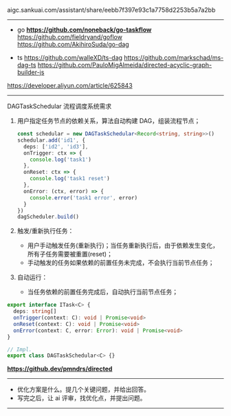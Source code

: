 aigc.sankuai.com/assistant/share/eebb7f397e93c1a7758d2253b5a7a2bb

---

- go
  **https://github.com/noneback/go-taskflow**
  https://github.com/fieldryand/goflow
  https://github.com/AkihiroSuda/go-dag

- ts
  https://github.com/walleXD/ts-dag
  https://github.com/markschad/ms-dag-ts
  https://github.com/PauloMigAlmeida/directed-acyclic-graph-builder-js

https://developer.aliyun.com/article/625843

---

DAGTaskSchedular 流程调度系统需求

1. 用户指定任务节点的依赖关系，算法自动构建 DAG，组装流程节点；

   ```ts
   const schedular = new DAGTaskSchedular<Record<string, string>>()
   schedular.add('id1', {
     deps: ['id2', 'id3'],
     onTrigger: ctx => {
       console.log('task1')
     },
     onReset: ctx => {
       console.log('task1 reset')
     },
     onError: (ctx, error) => {
       console.error('task1 error', error)
     }
   })
   dagScheduler.build()
   ```

2. 触发/重新执行任务：

   - 用户手动触发任务(重新执行)；当任务重新执行后，由于依赖发生变化，所有子任务需要被重置(reset)；
   - 手动触发的任务如果依赖的前置任务未完成，不会执行当前节点任务；

3. 自动运行：
   - 当任务依赖的前置任务完成后，自动执行当前节点任务；

```ts
export interface ITask<C> {
  deps: string[]
  onTrigger(context: C): void | Promise<void>
  onReset(context: C): void | Promise<void>
  onError(context: C, error: Error): void | Promise<void>
}

// Impl.
export class DAGTaskSchedular<C> {}
```

**https://github.dev/pmndrs/directed**

---

- 优化方案是什么。提几个关键问题，并给出回答。
- 写完之后，让 ai 评审，找优化点，并提出问题。

---
